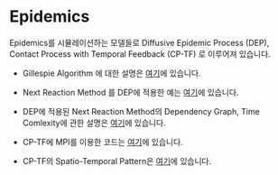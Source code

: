 # Epidemics
Epidemics를 시뮬레이션하는 모델들로 Diffusive Epidemic Process (DEP), Contact Process with Temporal Feedback (CP-TF) 로 이루어져 있습니다.

- Gillespie Algorithm 에 대한 설명은 [여기](./Gillespie.md)에 있습니다. 
- Next Reaction Method 를 DEP에 적용한 예는 [여기](./DEP/1d/)에 있습니다.
- DEP에 적용된 Next Reaction Method의 Dependency Graph, Time Comlexity에 관한 설명은 [여기](./DEP/1d/NextReactionMethod.md)에 있습니다.


- CP-TF에 MPI를 이용한 코드는 [여기](./CPTF/1d)에 있습니다.
- CP-TF의 Spatio-Temporal Pattern은 [여기](./CPTF/1d/pattern)에 있습니다.
